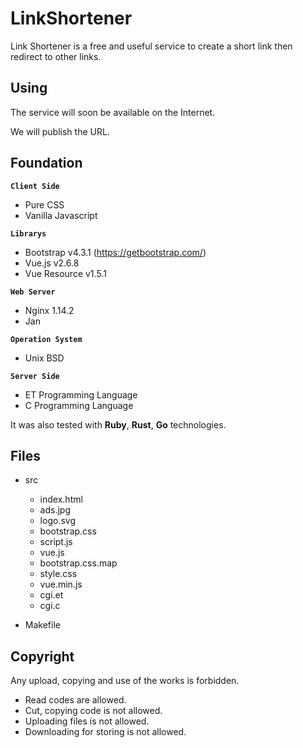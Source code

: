# LinkShortener

Link Shortener is a free and useful service to create a short link then redirect to other links.

## Using

The service will soon be available on the Internet.

We will publish the URL.

## Foundation


**`Client Side`**

 * Pure CSS
 * Vanilla Javascript

**`Librarys`**
 * Bootstrap v4.3.1 (https://getbootstrap.com/)
 * Vue.js v2.6.8
 * Vue Resource v1.5.1

**`Web Server`**
 * Nginx 1.14.2
 * Jan

**`Operation System`**
 * Unix BSD

**`Server Side`**
 * ET Programming Language
 * C  Programming Language

It was also tested with **Ruby**, **Rust**, **Go** technologies.

## Files

- src
  - index.html
  - ads.jpg
  - logo.svg
  - bootstrap.css
  - script.js
  - vue.js
  - bootstrap.css.map
  - style.css
  - vue.min.js
  - cgi.et
  - cgi.c
  
- Makefile



## Copyright

Any upload, copying and use of the works is forbidden.

 - Read codes are allowed.
 - Cut, copying code is not allowed.
 - Uploading files is not allowed.
 - Downloading for storing is not allowed.

